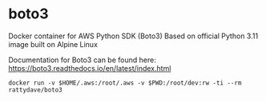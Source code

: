 # boto3


Docker container for AWS Python SDK (Boto3) Based on official Python 3.11 image built on Alpine Linux

Documentation for Boto3 can be found here: https://boto3.readthedocs.io/en/latest/index.html

```
docker run -v $HOME/.aws:/root/.aws -v $PWD:/root/dev:rw -ti --rm rattydave/boto3
```

